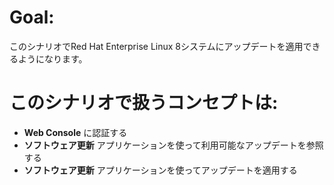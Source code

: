 # Goal:
このシナリオでRed Hat Enterprise Linux 8システムにアップデートを適用できるようになります。

# このシナリオで扱うコンセプトは:
* **Web Console** に認証する
* **ソフトウェア更新** アプリケーションを使って利用可能なアップデートを参照する
* **ソフトウェア更新** アプリケーションを使ってアップデートを適用する

